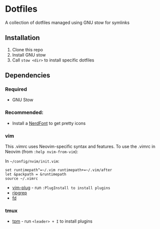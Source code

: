 # Dotfiles

A collection of dotfiles managed using GNU stow for symlinks

## Installation

1. Clone this repo
1. Install GNU stow
1. Call `stow <dir>` to install specific dotfiles

## Dependencies

### Required

* GNU Stow

### Recommended:

* Install a [NerdFont](https://github.com/ryanoasis/nerd-fonts) to get pretty
icons

### vim

This .vimrc uses Neovim-specific syntax and features. To use the .vimrc in
Neovim (from `:help nvim-from-vim`):

In `~/config/nvim/init.vim`:

```vim
set runtimepath^=~/.vim runtimepath+=~/.vim/after
let &packpath = &runtimepath
source ~/.vimrc
```

* [vim-plug](https://github.com/junegunn/vim-plug) - run `:PlugInstall to
install plugins`
* [ripgrep](https://github.com/BurntSushi/ripgrep)
* [fd](https://github.com/sharkdp/fd)

### tmux

* [tpm](https://github.com/tmux-plugins/tpm) - run `<leader> + I` to install
plugins
